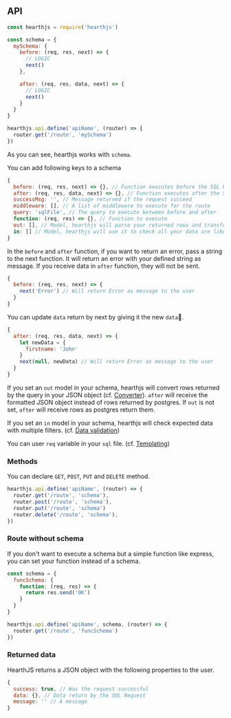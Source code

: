 ## API

```js
const hearthjs = require('hearthjs')

const schema = {
  mySchema: {
    before: (req, res, next) => {
      // LOGIC
      next()
    },

    after: (req, res, data, next) => {
      // LOGIC
      next()
    }
  }
}

hearthjs.api.define('apiName', (router) => {
  router.get('/route', 'mySchema')
})
```

As you can see, hearthjs works with `schema`.

You can add following keys to a schema

```js
{
  before: (req, res, next) => {}, // Function executes before the SQL Request
  after: (req, res, data, next) => {}, // Function executes after the SQL Request, it receives the result of the SQL Request in data
  successMsg: '', // Message returned if the request succeed
  middleware: [], // A list of middleware to execute for the route
  query: 'sqlFile', // The query to execute between before and after
  function: (req, res) => {}, // Function to execute
  out: [], // Model, hearthjs will parse your returned rows and transform it in a JSON object
  in: [] // Model, hearthjs will use it to check all your data are like you want
}
```

In the `before` and `after` function, if you want to return an error, pass a string to the next function. It will return an error with your defined string as message. If you receive data in `after` function, they will not be sent.

```js
{
  before: (req, res, next) => {
    next('Error') // Will return Error as message to the user
  }
}
```

You can update `data` return by next by giving it the new `data`.

```js
{
  after: (req, res, data, next) => {
    let newData = {
      firstname: 'John'
    }
    next(null, newData) // Will return Error as message to the user
  }
}
```

If you set an `out` model in your schema, hearthjs will convert rows returned by the query in your JSON object (cf. [Converter](#converter)). `after` will receive the formatted JSON object instead of rows returned by postgres. If `out` is not set, `after` will receive rows as postgres return them.

If you set an `in` model in your schema, hearthjs will check expected data with multiple filters. (cf. [Data validation](#data-validation))

You can user `req` variable in your `sql` file. (cf. [Templating](#templating))

### Methods

You can declare `GET`, `POST`, `PUT` and `DELETE` method.

```js
hearthjs.api.define('apiName', (router) => {
  router.get('/route', 'schema'),
  router.post('/route', 'schema'),
  router.put('/route', 'schema')
  router.delete('/route', 'schema'),
})
```

### Route without schema

If you don't want to execute a schema but a simple function like express, you can set your function instead of a schema.

```js
const schema = {
  funcSchema: {
    function: (req, res) => {
      return res.send('OK')
    }
  }
}

hearthjs.api.define('apiName', schema, (router) => {
  router.get('/route', 'funcSchema')
})
```

### Returned data

HearthJS returns a JSON object with the following properties to the user.

```js
{
  success: true, // Was the request successful
  data: {}, // Data return by the SQL Request
  message: '' // A message
}
```
